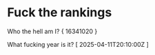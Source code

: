 # Fuck the rankings

Who the hell am I?
{ 16341020 }

What fucking year is it?
[ 2025-04-11T20:10:00Z ]
